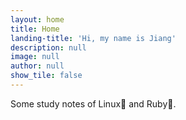 ```yaml
---
layout: home
title: Home
landing-title: 'Hi, my name is Jiang'
description: null
image: null
author: null
show_tile: false
---
```


Some study notes of Linux🐧 and Ruby🍓.

